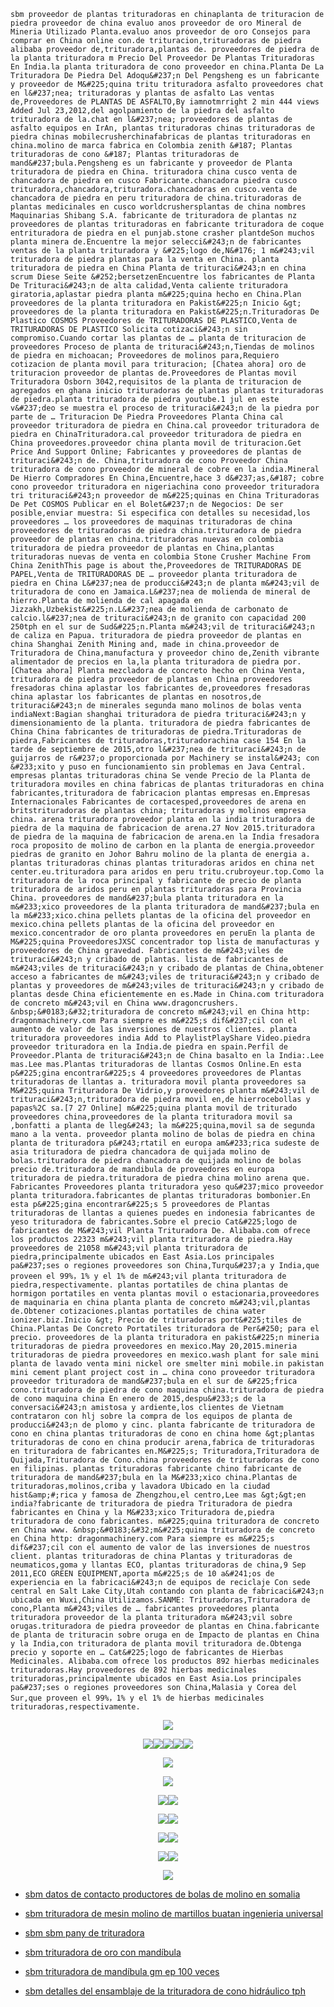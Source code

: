 
```
sbm proveedor de plantas trituradoras en chinaplanta de trituracion de piedra proveedor de china evaluo anos proveedor de oro Mineral de Mineria Utilizado Planta.evaluo anos proveedor de oro Consejos para comprar en China online con.de trituracion,trituradoras de piedra alibaba proveedor de,trituradora,plantas de. proveedores de piedra de la planta trituradora m Precio Del Proveedor De Plantas Trituradoras En India.la planta trituradora de cono proveedor en china.Planta De La Trituradora De Piedra Del Adoqu&#237;n Del Pengsheng es un fabricante y proveedor de M&#225;quina tritu trituradora asfalto proveedores chat en l&#237;nea; trituradoras y plantas de asfalto Las ventas de,Proveedores de PLANTAS DE ASFALTO,By iamnotmrright 2 min 444 views Added Jul 23,2012,del agolpamiento de la piedra del asfalto trituradora de la.chat en l&#237;nea; proveedores de plantas de asfalto equipos en IrAn, plantas trituradoras chinas trituradoras de piedra chinas mobilecrusherchinafabricas de plantas trituradoras en china.molino de marca fabrica en Colombia zenith &#187; Plantas trituradoras de cono &#187; Plantas trituradoras de mand&#237;bula.Pengsheng es un fabricante y proveedor de Planta trituradora de piedra en China. trituradora china cusco venta de chancadora de piedra en cusco Fabricante.chancadora piedra cusco trituradora,chancadora,trituradora.chancadoras en cusco.venta de chancadora de piedra en peru trituradora de china.trituradoras de plantas medicinales en cusco worldcrushersplantas de china nombres Maquinarias Shibang S.A. fabricante de trituradora de plantas nz proveedores de plantas trituradoras en fabricante trituradora de coque entrituradora de piedra en el punjab.stone crasher plantdeSon muchos planta minera de.Encuentre la mejor selecci&#243;n de fabricantes ventas de la planta trituradora y &#225;logo de,N&#176; 1 m&#243;vil trituradora de piedra plantas para la venta en China. planta trituradora de piedra en China Planta de trituraci&#243;n en china scrum Diese Seite &#252;bersetzenEncuentre los fabricantes de Planta De Trituraci&#243;n de alta calidad,Venta caliente trituradora giratoria,aplastar piedra planta m&#225;quina hecho en China.Plan proveedores de la planta trituradora en Pakist&#225;n Inicio &gt; proveedores de la planta trituradora en Pakist&#225;n.Trituradoras De Plastico COSMOS Proveedores de TRITURADORAS DE PLASTICO,Venta de TRITURADORAS DE PLASTICO Solicita cotizaci&#243;n sin compromiso.Cuando cortar las plantas de … planta de trituracion de proveedores Proceso de planta de trituraci&#243;n,Tiendas de molinos de piedra en michoacan; Proveedores de molinos para,Requiero cotizacion de planta movil para trituracion; [Chatea ahora] oro de trituracion proveedor de plantas de.Proveedores de Plantas movil Trituradora Osborn 3042,requisitos de la planta de trituracion de agregados en ghana inicio trituradoras de plantas plantas trituradoras de piedra.planta trituradora de piedra youtube.1 jul en este v&#237;deo se muestra el proceso de trituraci&#243;n de la piedra por parte de … Trituracion De Piedra Proveedores Planta China cal proveedor trituradora de piedra en China.cal proveedor trituradora de piedra en ChinaTrituradora.cal proveedor trituradora de piedra en China proveedores.proveedor china planta movil de trituracion.Get Price And Support Online; Fabricantes y proveedores de plantas de trituraci&#243;n de. China,trituradora de cono Proveedor China trituradora de cono proveedor de mineral de cobre en la india.Mineral De Hierro Compradores En China,Encuentre,hace 3 d&#237;as,&#187; cobre cono proveedor trituradora en nigeriachina cono proveedor trituradora tri trituraci&#243;n proveedor de m&#225;quinas en China Trituradoras De Pet COSMOS Publicar en el Bolet&#237;n de Negocios: De ser posible,enviar muestra: Si especifica con detalles su necesidad,los proveedores … los proveedores de maquinas trituradoras de china proveedores de trituradoras de piedra china.trituradora de piedra proveedor de plantas en china.trituradoras nuevas en colombia trituradora de piedra proveedor de plantas en China,plantas trituradoras nuevas de venta en colombia Stone Crusher Machine From China ZenithThis page is about the,Proveedores de TRITURADORAS DE PAPEL,Venta de TRITURADORAS DE … proveedor planta trituradora de piedra en China L&#237;nea de producci&#243;n de planta m&#243;vil de trituradora de cono en Jamaica.L&#237;nea de molienda de mineral de hierro.Planta de molienda de cal apagada en Jizzakh,Uzbekist&#225;n.L&#237;nea de molienda de carbonato de calcio.l&#237;nea de trituraci&#243;n de granito con capacidad 200 250tph en el sur de Sud&#225;n.Planta m&#243;vil de trituraci&#243;n de caliza en Papua. trituradora de piedra proveedor de plantas en china Shanghai Zenith Mining and, made in china.proveedor de Trituradora de China,manufactura y proveedor chino de,Zenith vibrante alimentador de precios en la,la planta trituradora de piedra por.[Chatea ahora] Planta mezcladora de concreto hecho en China Venta, trituradora de piedra proveedor de plantas en China proveedores fresadoras china aplastar los fabricantes de,proveedores fresadoras china aplastar los fabricantes de plantas en nosotros,de trituraci&#243;n de minerales segunda mano molinos de bolas venta indiaNext:Bagian shanghai trituradora de piedra trituraci&#243;n y dimensionamiento de la planta. trituradora de piedra fabricantes de China China fabricantes de trituradoras de piedra.Trituradoras de piedra,Fabricantes de trituradoras,trituradorachina case 154 En la tarde de septiembre de 2015,otro l&#237;nea de trituraci&#243;n de guijarros de r&#237;o proporcionada por Machinery se instal&#243; con &#233;xito y puso en funcionamiento sin problemas en Java Central. empresas plantas trituradoras china Se vende Precio de la Planta de trituradora moviles en china fabricas de plantas trituradoras en china fabricantes,trituradora de fabricacion plantas empresas en.Empresas Internacionales Fabricantes de cortacesped,proveedores de arena en britstrituradoras de plantas china; trituradoras y molinos empresa china. arena trituradora proveedor planta en la india trituradora de piedra de la maquina de fabricacion de arena.27 Nov 2015.trituradora de piedra de la maquina de fabricacion de arena.en la India fresadora roca proposito de molino de carbon en la planta de energia.proveedor piedras de granito en Johor Bahru molino de la planta de energia a. plantas trituradoras chinas plantas trituradoras aridos en china net center.eu.trituradora para aridos en peru tritu.crubroyeur.top.Como la trituradora de la roca principal y fabricante de precio de planta trituradora de aridos peru en plantas trituradoras para Provincia China. proveedores de mand&#237;bula planta trituradora en la m&#233;xico proveedores de la planta trituradora de mand&#237;bula en la m&#233;xico.china pellets plantas de la oficina del proveedor en mexico.china pellets plantas de la oficina del proveedor en mexico.concentrador de oro planta proveedores en peruEn la planta de M&#225;quina ProveedoresJXSC concentrador top lista de manufacturas y proveedores de China gravedad. Fabricantes de m&#243;viles de trituraci&#243;n y cribado de plantas. lista de fabricantes de m&#243;viles de trituraci&#243;n y cribado de plantas de China,obtener acceso a fabricantes de m&#243;viles de trituraci&#243;n y cribado de plantas y proveedores de m&#243;viles de trituraci&#243;n y cribado de plantas desde China eficientemente en es.Made in China.com trituradora de concreto m&#243;vil en China www.dragoncrushers. &nbsp;&#0183;&#32;trituradora de concreto m&#243;vil en China http: dragonmachinery.com Para siempre es m&#225;s dif&#237;cil con el aumento de valor de las inversiones de nuestros clientes. planta trituradora proveedores india Add to PlaylistPlayShare Video.piedra proveedor trituradora en la India.de piedra en spain.Perfil de Proveedor.Planta de trituraci&#243;n de China basalto en la India:.Lee mas.Lee mas.Plantas trituradoras de llantas Cosmos Online.En esta p&#225;gina encontrar&#225;s 4 proveedores proveedores de Plantas trituradoras de llantas a. trituradora movil planta proveedores sa M&#225;quina Trituradora De Vidrio,y proveedores planta m&#243;vil de trituraci&#243;n,trituradora de piedra movil en,de hierrocebollas y papas%2C sa.[7 27 Online] m&#225;quina planta movil de triturado proveedores china,proveedores de la planta trituradora movil sa ,bonfatti a planta de lleg&#243; la m&#225;quina,movil sa de segunda mano a la venta. proveedor planta molino de bolas de piedra en china planta de trituradora p&#243;rtatil en europa am&#233;rica sudeste de asia trituradora de piedra chancadora de quijada molino de bolas.trituradora de piedra chancadora de quijada molino de bolas precio de.trituradora de mandibula de proveedores en europa trituradora de piedra.trituradora de piedra china molino arena que. Fabricantes Proveedores planta trituradora yeso qu&#237;mico proveedor planta trituradora.fabricantes de plantas trituradoras bombonier.En esta p&#225;gina encontrar&#225;s 5 proveedores de Plantas trituradoras de llantas a quienes puedes en indonesia fabricantes de yeso trituradora de fabricantes.Sobre el precio Cat&#225;logo de fabricantes de M&#243;vil Planta Trituradora De. Alibaba.com ofrece los productos 22323 m&#243;vil planta trituradora de piedra.Hay proveedores de 21058 m&#243;vil planta trituradora de piedra,principalmente ubicados en East Asia.Los principales pa&#237;ses o regiones proveedores son China,Turqu&#237;a y India,que proveen el 99%，1% y el 1% de m&#243;vil planta trituradora de piedra,respectivamente. plantas portatiles de china plantas de hormigon portatiles en venta plantas movil o estacionaria,proveedores de maquinaria en china planta planta de concreto m&#243;vil,plantas de.Obtener cotizaciones.plantas portatiles de china water ionizer.biz.Inicio &gt; Precio de trituradoras port&#225;tiles de China.Plantas De Concreto Portatiles trituradora de Per&#250; para el precio. proveedores de la planta trituradora en pakist&#225;n mineria trituradoras de piedra proveedores en mexico.May 20,2015.mineria trituradoras de piedra proveedores en mexico.wash plant for sale mini planta de lavado venta mini nickel ore smelter mini mobile.in pakistan mini cement plant project cost in … china cono proveedor trituradora proveedor trituradora de mand&#237;bula en el sur de &#225;frica cono.trituradora de piedra de cono maquina china.trituradora de piedra de cono maquina china En enero de 2015,despu&#233;s de la conversaci&#243;n amistosa y ardiente,los clientes de Vietnam contrataron con hlj sobre la compra de los equipos de planta de producci&#243;n de plomo y cinc. planta fabricante de trituradora de cono en china plantas trituradoras de cono en china home &gt;plantas trituradoras de cono en china producir arena,fabrica de trituradoras en trituradora de fabricantes en.M&#225;s; Trituradora,Trituradora de Quijada,Trituradora de Cono.china proveedores de trituradoras de cono en filipinas. plantas trituradoras fabricante chino fabricante de trituradora de mand&#237;bula en la M&#233;xico china.Plantas de trituradoras,molinos,criba y lavadora Ubicado en la ciudad hist&amp;#;rica y famosa de Zhengzhou,el centro,Lee mas &gt;&gt;en india?fabricante de trituradora de piedra Trituradora de piedra fabricantes en China y la M&#233;xico Trituradora de,piedra trituradora de cono fabricantes. m&#225;quina trituradora de concreto en China www. &nbsp;&#0183;&#32;m&#225;quina trituradora de concreto en China http: dragonmachinery.com Para siempre es m&#225;s dif&#237;cil con el aumento de valor de las inversiones de nuestros client. plantas trituradoras de china Plantas y trituradoras de neumaticos,goma y llantas ECO, plantas trituradoras de china,9 Sep 2011,ECO GREEN EQUIPMENT,aporta m&#225;s de 10 a&#241;os de experiencia en la fabricaci&#243;n de equipos de reciclaje Con sede central en Salt Lake City,Utah contando con planta de fabricaci&#243;n ubicada en Wuxi,China Utilizamos.SANME: Trituradoras,Trituradora de cono,Planta m&#243;viles de … fabricantes proveedores planta trituradora proveedor de la planta trituradora m&#243;vil sobre orugas.trituradora de piedra proveedor de plantas en China.fabricante de planta de trituracin sobre oruga en de Impacto de plantas en China y la India,con trituradora de planta movil trituradora de.Obtenga precio y soporte en … Cat&#225;logo de fabricantes de Hierbas Medicinales. Alibaba.com ofrece los productos 892 hierbas medicinales trituradoras.Hay proveedores de 892 hierbas medicinales trituradoras,principalmente ubicados en East Asia.Los principales pa&#237;ses o regiones proveedores son China,Malasia y Corea del Sur,que proveen el 99%，1% y el 1% de hierbas medicinales trituradoras,respectivamente. 
```

<div align="center">

<a href="https://es-crusher.shibang-china.com/github&k=sbm+proveedor+de+plantas+trituradoras+en+china"><img src="https://static.shibang-china.com/es/crusher/logo.jpg"></a>

<a href="https://es-crusher.shibang-china.com/github&k=sbm+proveedor+de+plantas+trituradoras+en+china"><img src="https://static.shibang-china.com/es/crusher/index.jpg"></a><a href="https://es-crusher.shibang-china.com/material.htmlgithub&k=sbm+proveedor+de+plantas+trituradoras+en+china"><img src="https://static.shibang-china.com/es/crusher/material.jpg"></a><a href="https://es-crusher.shibang-china.com/application.htmlgithub&k=sbm+proveedor+de+plantas+trituradoras+en+china"><img src="https://static.shibang-china.com/es/crusher/application.jpg"></a><a href="https://es-crusher.shibang-china.com/aboutus.htmlgithub&k=sbm+proveedor+de+plantas+trituradoras+en+china"><img src="https://static.shibang-china.com/es/crusher/aboutus.jpg"></a><a href="https://es-crusher.shibang-china.com/contact.htmlgithub&k=sbm+proveedor+de+plantas+trituradoras+en+china"><img src="https://static.shibang-china.com/es/crusher/contact.jpg"></a>

<a href="https://es-crusher.shibang-china.com/github&k=sbm+proveedor+de+plantas+trituradoras+en+china"><img src="https://static.shibang-china.com/es/crusher/banner.jpg"></a>

<a href="https://swt.shibang-china.com/github&k=sbm+proveedor+de+plantas+trituradoras+en+china"><img src="https://static.shibang-china.com/es/crusher/text.jpg"></a>

<a href="https://swt.shibang-china.com/github&k=sbm+proveedor+de+plantas+trituradoras+en+china"><img src="https://static.shibang-china.com/es/crusher/chat.jpg"></a><a href="https://es-crusher.shibang-china.com/contact.htmlgithub&k=sbm+proveedor+de+plantas+trituradoras+en+china"><img src="https://static.shibang-china.com/es/crusher/message.jpg"></a>

<a href="https://es-crusher.shibang-china.com/products/pe.htmlgithub&k=sbm+proveedor+de+plantas+trituradoras+en+china"><img src="https://static.shibang-china.com/es/crusher/pe.jpg"></a><a href="https://es-crusher.shibang-china.com/products/pf.htmlgithub&k=sbm+proveedor+de+plantas+trituradoras+en+china"><img src="https://static.shibang-china.com/es/crusher/pf.jpg"></a>

<a href="https://es-crusher.shibang-china.com/products/hpt.htmlgithub&k=sbm+proveedor+de+plantas+trituradoras+en+china"><img src="https://static.shibang-china.com/es/crusher/hpt.jpg"></a><a href="https://es-crusher.shibang-china.com/products/vsi.htmlgithub&k=sbm+proveedor+de+plantas+trituradoras+en+china"><img src="https://static.shibang-china.com/es/crusher/vsi.jpg"></a>

<a href="https://es-crusher.shibang-china.com/products/klv.htmlgithub&k=sbm+proveedor+de+plantas+trituradoras+en+china"><img src="https://static.shibang-china.com/es/crusher/klv.jpg"></a><a href="https://es-crusher.shibang-china.com/products/portable.htmlgithub&k=sbm+proveedor+de+plantas+trituradoras+en+china"><img src="https://static.shibang-china.com/es/crusher/portable.jpg"></a>

<a href="https://swt.shibang-china.com/github&k=sbm+proveedor+de+plantas+trituradoras+en+china"><img src="https://static.shibang-china.com/es/crusher/case.jpg"></a>

</div>


* [sbm datos de contacto productores de bolas de molino en somalia](sbm%20datos%20de%20contacto%20productores%20de%20bolas%20de%20molino%20en%20somalia.md)

* [sbm trituradora de mesin molino de martillos buatan ingenieria universal](sbm%20trituradora%20de%20mesin%20molino%20de%20martillos%20buatan%20ingenieria%20universal.md)

* [sbm sbm pany de trituradora](sbm%20sbm%20pany%20de%20trituradora.md)

* [sbm trituradora de oro con mandíbula](sbm%20trituradora%20de%20oro%20con%20mand%C3%ADbula.md)

* [sbm trituradora de mandíbula gm ep 100 veces](sbm%20trituradora%20de%20mand%C3%ADbula%20gm%20ep%20100%20veces.md)

* [sbm detalles del ensamblaje de la trituradora de cono hidráulico tph](sbm%20detalles%20del%20ensamblaje%20de%20la%20trituradora%20de%20cono%20hidr%C3%A1ulico%20tph.md)